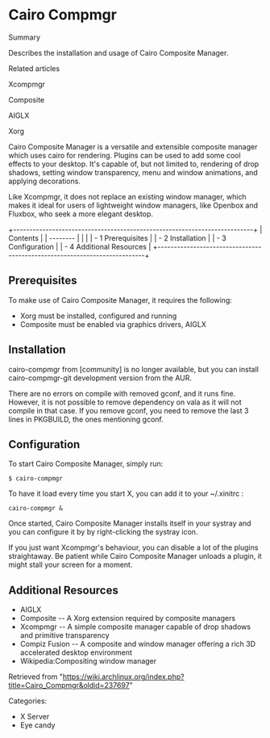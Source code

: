 Cairo Compmgr
=============

Summary

Describes the installation and usage of Cairo Composite Manager.

Related articles

Xcompmgr

Composite

AIGLX

Xorg

Cairo Composite Manager is a versatile and extensible composite manager
which uses cairo for rendering. Plugins can be used to add some cool
effects to your desktop. It's capable of, but not limited to, rendering
of drop shadows, setting window transparency, menu and window
animations, and applying decorations.

Like Xcompmgr, it does not replace an existing window manager, which
makes it ideal for users of lightweight window managers, like Openbox
and Fluxbox, who seek a more elegant desktop.

+--------------------------------------------------------------------------+
| Contents                                                                 |
| --------                                                                 |
|                                                                          |
| -   1 Prerequisites                                                      |
| -   2 Installation                                                       |
| -   3 Configuration                                                      |
| -   4 Additional Resources                                               |
+--------------------------------------------------------------------------+

Prerequisites
-------------

To make use of Cairo Composite Manager, it requires the following:

-   Xorg must be installed, configured and running
-   Composite must be enabled via graphics drivers, AIGLX

Installation
------------

cairo-compmgr from [community] is no longer available, but you can
install cairo-compmgr-git development version from the AUR.

There are no errors on compile with removed gconf, and it runs fine.
However, it is not possible to remove dependency on vala as it will not
compile in that case. If you remove gconf, you need to remove the last 3
lines in PKGBUILD, the ones mentioning gconf.

Configuration
-------------

To start Cairo Composite Manager, simply run:

    $ cairo-compmgr 

To have it load every time you start X, you can add it to your
~/.xinitrc :

    cairo-compmgr &

Once started, Cairo Composite Manager installs itself in your systray
and you can configure it by by right-clicking the systray icon.

If you just want Xcompmgr's behaviour, you can disable a lot of the
plugins straightaway. Be patient while Cairo Composite Manager unloads a
plugin, it might stall your screen for a moment.

Additional Resources
--------------------

-   AIGLX
-   Composite -- A Xorg extension required by composite managers
-   Xcompmgr -- A simple composite manager capable of drop shadows and
    primitive transparency
-   Compiz Fusion -- A composite and window manager offering a rich 3D
    accelerated desktop environment
-   Wikipedia:Compositing window manager

Retrieved from
"https://wiki.archlinux.org/index.php?title=Cairo_Compmgr&oldid=237697"

Categories:

-   X Server
-   Eye candy
